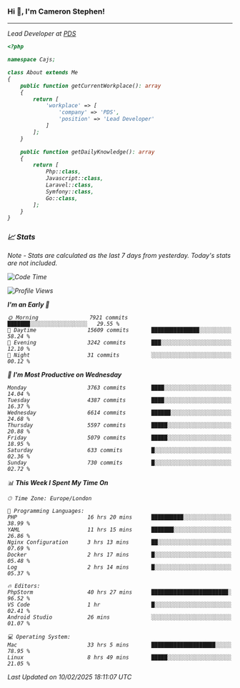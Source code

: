 ### Hi 👋, I'm Cameron Stephen!
<hr>
<p><em>Lead Developer at <a href="https://prindatasolutions.co.uk">PDS</a></p>


```php
<?php

namespace Cajs;

class About extends Me
{
    public function getCurrentWorkplace(): array
    {
        return [
            'workplace' => [
                'company' => 'PDS',
                'position' => 'Lead Developer'
            ]
        ];
    }

    public function getDailyKnowledge(): array
    {
        return [
            Php::class,
            Javascript::class,
            Laravel::class,
            Symfony::class,
            Go::class,
        ];
    }
}
```

### 📈 Stats
<p><em>Note - Stats are calculated as the last 7 days from yesterday. Today's stats are not included.</em></p>


<!--START_SECTION:waka-->
![Code Time](http://img.shields.io/badge/Code%20Time-4%2C298%20hrs%2049%20mins-blue)

![Profile Views](http://img.shields.io/badge/Profile%20Views-0-blue)

**I'm an Early 🐤** 

```text
🌞 Morning                7921 commits        ███████░░░░░░░░░░░░░░░░░░   29.55 % 
🌆 Daytime                15609 commits       ███████████████░░░░░░░░░░   58.24 % 
🌃 Evening                3242 commits        ███░░░░░░░░░░░░░░░░░░░░░░   12.10 % 
🌙 Night                  31 commits          ░░░░░░░░░░░░░░░░░░░░░░░░░   00.12 % 
```
📅 **I'm Most Productive on Wednesday** 

```text
Monday                   3763 commits        ████░░░░░░░░░░░░░░░░░░░░░   14.04 % 
Tuesday                  4387 commits        ████░░░░░░░░░░░░░░░░░░░░░   16.37 % 
Wednesday                6614 commits        ██████░░░░░░░░░░░░░░░░░░░   24.68 % 
Thursday                 5597 commits        █████░░░░░░░░░░░░░░░░░░░░   20.88 % 
Friday                   5079 commits        █████░░░░░░░░░░░░░░░░░░░░   18.95 % 
Saturday                 633 commits         █░░░░░░░░░░░░░░░░░░░░░░░░   02.36 % 
Sunday                   730 commits         █░░░░░░░░░░░░░░░░░░░░░░░░   02.72 % 
```


📊 **This Week I Spent My Time On** 

```text
🕑︎ Time Zone: Europe/London

💬 Programming Languages: 
PHP                      16 hrs 20 mins      ██████████░░░░░░░░░░░░░░░   38.99 % 
YAML                     11 hrs 15 mins      ███████░░░░░░░░░░░░░░░░░░   26.86 % 
Nginx Configuration      3 hrs 13 mins       ██░░░░░░░░░░░░░░░░░░░░░░░   07.69 % 
Docker                   2 hrs 17 mins       █░░░░░░░░░░░░░░░░░░░░░░░░   05.48 % 
Log                      2 hrs 14 mins       █░░░░░░░░░░░░░░░░░░░░░░░░   05.37 % 

🔥 Editors: 
PhpStorm                 40 hrs 27 mins      ████████████████████████░   96.52 % 
VS Code                  1 hr                █░░░░░░░░░░░░░░░░░░░░░░░░   02.41 % 
Android Studio           26 mins             ░░░░░░░░░░░░░░░░░░░░░░░░░   01.07 % 

💻 Operating System: 
Mac                      33 hrs 5 mins       ████████████████████░░░░░   78.95 % 
Linux                    8 hrs 49 mins       █████░░░░░░░░░░░░░░░░░░░░   21.05 % 
```


 Last Updated on 10/02/2025 18:11:07 UTC
<!--END_SECTION:waka-->
